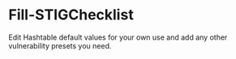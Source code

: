 # Fill-STIGChecklist

Edit Hashtable default values for your own use and add any other vulnerability presets you need.
